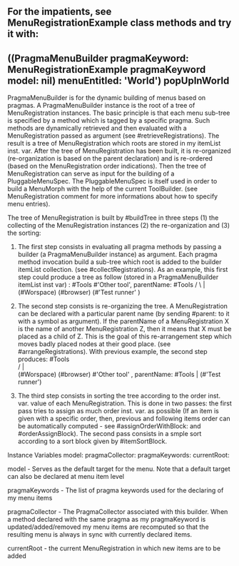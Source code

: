 For the impatients, see MenuRegistrationExample class methods and try it with:
---------------
((PragmaMenuBuilder pragmaKeyword: MenuRegistrationExample pragmaKeyword model: nil) menuEntitled: 'World') popUpInWorld
---------------

PragmaMenuBuilder is for the dynamic building of menus based on pragmas. A PragmaMenuBuilder instance is the root of a tree of MenuRegistration instances.
The basic principle is that each menu sub-tree is specified by a method which is tagged by a specific pragma. Such methods are dynamically retrieved and then evaluated with a MenuRegistration passed as argument (see #retrieveRegistrations). The result is a tree of MenuRegistration which roots are stored in my itemList inst. var.
After the tree of MenuRegistration has been built, it is re-organized (re-organization is based on the parent declaration) and is re-ordered (based on the MenuRegistration order indications). Then the tree of MenuRegistration can serve as input for the building of a PluggableMenuSpec. The PluggableMenuSpec is itself used in order to build a MenuMorph with the help of the current ToolBuilder. (see MenuRegistration comment for more informations about how to specify menu entries).

The tree of MenuRegistration is built by #buildTree in three steps (1) the  collecting of the MenuRegistration instances (2) the re-organization and (3) the sorting:

1) The first step consists in evaluating all pragma methods by passing a builder (a PragmaMenuBuilder instance) as argument. Each pragma method invocation build a sub-tree which root is added to the builder itemList collection. (see #collectRegistrations).
As an example, this first step could produce a tree as follow (stored in a PragmaMenuBuilder itemList inst var) :
				#Tools						#'Other tool', parentName: #Tools
				/	\										|
	(#Worspace)	(#browser)						(#'Test runner' )

2) The second step consists is re-organizing the tree. A MenuRegistration can be declared with a particular parent name (by sending #parent: to it with a symbol as argument). If the parentName of a MenuRegistration X is the name of another MenuRegistration Z, then it means that X must be placed as a child of Z. This is the goal of this re-arrangement step which moves badly placed nodes at their good place. (see #arrangeRegistrations).
With previous example, the second step produces:
						#Tools								
				/		|			\
	(#Worspace)	(#browser)		#'Other tool' , parentName: #Tools
											|
									(#'Test runner')

2) The third step consists in sorting the tree according to the order inst. var. value of each MenuRegistration. This is done in two passes: the first pass tries to assign as much order inst. var. as possible (If an item is given with a specific order, then, previous and following items order can be automatically computed - see #assignOrderWithBlock: and #orderAssignBlock). The second pass consists in a smple sort according to a sort block given by #itemSortBlock.


Instance Variables
	model:		<Object>
	pragmaCollector:		<PragmaCollection>
	pragmaKeywords:		<Collection of Symbol>
	currentRoot: 			<MenuRegistration>

model
	- Serves as the default target for the menu. Note that a default target can also be declared at menu item level

pragmaKeywords
	- The list of pragma keywords used for the declaring of my menu items

pragmaCollector
	- The PragmaCollector associated with this builder. When a method declared with the same pragma as my pragmaKeyword is updated/added/removed my menu items are recomputed so that the resulting menu is always in sync with currently declared items.
	
currentRoot
	- the current MenuRegistration in which new items are to be added

